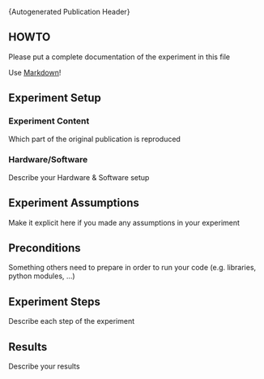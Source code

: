 {Autogenerated Publication Header}

## HOWTO

Please put a complete documentation of the experiment in this file

Use [Markdown](https://guides.github.com/features/mastering-markdown/)!

## Experiment Setup

### Experiment Content

Which part of the original publication is reproduced

### Hardware/Software

Describe your Hardware & Software setup

## Experiment Assumptions

Make it explicit here if you made any assumptions in your experiment

## Preconditions

Something others need to prepare in order to run your code (e.g. libraries, python modules, ...)

## Experiment Steps

Describe each step of the experiment

## Results

Describe your results